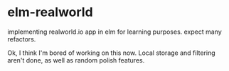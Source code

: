 # elm-realworld
implementing realworld.io app in elm for learning purposes. expect many refactors.

Ok, I think I'm bored of working on this now. Local storage and filtering aren't done, as well as random polish features.
